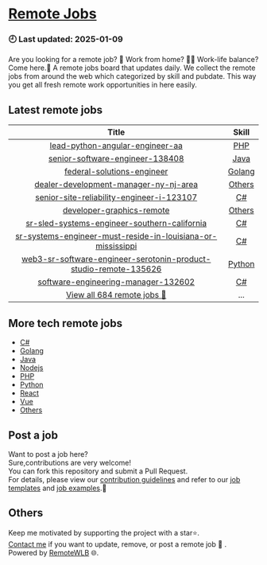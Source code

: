 # [Remote Jobs](https://github.com/RemoteWLB/remote-jobs)  
### 🕘 Last updated: 2025-01-09  
Are you looking for a remote job? 💼 Work from home? 👩‍💻 Work-life balance?  
Come here.🎁 A remote jobs board that updates daily. We collect the remote jobs from around the web which categorized by skill and pubdate. This way you get all fresh remote work opportunities in here easily.  
  
## Latest remote jobs  
| Title | Skill |  
|:-----:|:-----:|  
| [lead-python-angular-engineer-aa](https://github.com/RemoteWLB/remote-jobs/tree/main/jobs/PHP/2025-01/lead-python-angular-engineer-aa) | [PHP](https://github.com/RemoteWLB/remote-jobs/tree/main/jobs/PHP/) |  
| [senior-software-engineer-138408](https://github.com/RemoteWLB/remote-jobs/tree/main/jobs/Java/2025-01/senior-software-engineer-138408) | [Java](https://github.com/RemoteWLB/remote-jobs/tree/main/jobs/Java/) |  
| [federal-solutions-engineer](https://github.com/RemoteWLB/remote-jobs/tree/main/jobs/Golang/2025-01/federal-solutions-engineer) | [Golang](https://github.com/RemoteWLB/remote-jobs/tree/main/jobs/Golang/) |  
| [dealer-development-manager-ny-nj-area](https://github.com/RemoteWLB/remote-jobs/tree/main/jobs/Others/2025-01/dealer-development-manager-ny-nj-area) | [Others](https://github.com/RemoteWLB/remote-jobs/tree/main/jobs/Others/) |  
| [senior-site-reliability-engineer-i-123107](https://github.com/RemoteWLB/remote-jobs/tree/main/jobs/C#/2025-01/senior-site-reliability-engineer-i-123107) | [C#](https://github.com/RemoteWLB/remote-jobs/tree/main/jobs/C#/) |  
| [developer-graphics-remote](https://github.com/RemoteWLB/remote-jobs/tree/main/jobs/Others/2025-01/developer-graphics-remote) | [Others](https://github.com/RemoteWLB/remote-jobs/tree/main/jobs/Others/) |  
| [sr-sled-systems-engineer-southern-california](https://github.com/RemoteWLB/remote-jobs/tree/main/jobs/C#/2025-01/sr-sled-systems-engineer-southern-california) | [C#](https://github.com/RemoteWLB/remote-jobs/tree/main/jobs/C#/) |  
| [sr-systems-engineer-must-reside-in-louisiana-or-mississippi](https://github.com/RemoteWLB/remote-jobs/tree/main/jobs/C#/2025-01/sr-systems-engineer-must-reside-in-louisiana-or-mississippi) | [C#](https://github.com/RemoteWLB/remote-jobs/tree/main/jobs/C#/) |  
| [web3-sr-software-engineer-serotonin-product-studio-remote-135626](https://github.com/RemoteWLB/remote-jobs/tree/main/jobs/Python/2025-01/web3-sr-software-engineer-serotonin-product-studio-remote-135626) | [Python](https://github.com/RemoteWLB/remote-jobs/tree/main/jobs/Python/) |  
| [software-engineering-manager-132602](https://github.com/RemoteWLB/remote-jobs/tree/main/jobs/C#/2025-01/software-engineering-manager-132602) | [C#](https://github.com/RemoteWLB/remote-jobs/tree/main/jobs/C#/) |  
| [View all 684 remote jobs 👋](https://github.com/RemoteWLB/remote-jobs/tree/main/jobs) | ... |  
## More tech remote jobs  
* [C#](https://github.com/RemoteWLB/remote-jobs/tree/main/jobs/C%23)  
* [Golang](https://github.com/RemoteWLB/remote-jobs/tree/main/jobs/Golang)   
* [Java](https://github.com/RemoteWLB/remote-jobs/tree/main/jobs/Java)   
* [Nodejs](https://github.com/RemoteWLB/remote-jobs/tree/main/jobs/Nodejs)   
* [PHP](https://github.com/RemoteWLB/remote-jobs/tree/main/jobs/PHP)   
* [Python](https://github.com/RemoteWLB/remote-jobs/tree/main/jobs/Python)   
* [React](https://github.com/RemoteWLB/remote-jobs/tree/main/jobs/React)   
* [Vue](https://github.com/RemoteWLB/remote-jobs/tree/main/jobs/Vue)   
* [Others](https://github.com/RemoteWLB/remote-jobs/tree/main/jobs/Others)  
## Post a job  
Want to post a job here?  
Sure,contributions are very welcome!  
You can fork this repository and submit a Pull Request.  
For details, please view our [contribution guidelines](https://github.com/RemoteWLB/remote-jobs/tree/main/.github/contributing.md) and refer to our [job templates](https://github.com/RemoteWLB/remote-jobs/tree/main/.github/jobs_template.md) and [job examples](https://github.com/RemoteWLB/remote-jobs/tree/main/.github/jobs_example.md).🤝  
## Others  
Keep me motivated by supporting the project with a star⭐.  
[Contact me](https://remotewlb.com/about) if you want to update, remove, or post a remote job 💼 .  
Powered by [RemoteWLB](https://remotewlb.com) 🌐.

